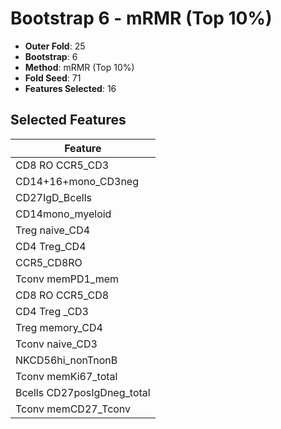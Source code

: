 # Bootstrap 6 - mRMR (Top 10%)

- **Outer Fold**: 25
- **Bootstrap**: 6
- **Method**: mRMR (Top 10%)
- **Fold Seed**: 71
- **Features Selected**: 16

## Selected Features

| Feature |
|---------|
| CD8 RO CCR5_CD3 |
| CD14+16+mono_CD3neg |
| CD27IgD_Bcells |
| CD14mono_myeloid |
| Treg naive_CD4 |
| CD4 Treg_CD4 |
| CCR5_CD8RO |
| Tconv memPD1_mem |
| CD8 RO CCR5_CD8 |
| CD4 Treg _CD3 |
| Treg memory_CD4 |
| Tconv naive_CD3 |
| NKCD56hi_nonTnonB |
| Tconv memKi67_total |
| Bcells CD27posIgDneg_total |
| Tconv memCD27_Tconv |
